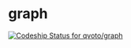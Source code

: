 # graph

[ ![Codeship Status for qvoto/graph](https://codeship.com/projects/9063a5b0-3d9e-0133-dcb8-6ac7ec54809a/status?branch=master)](https://codeship.com/projects/102532)
